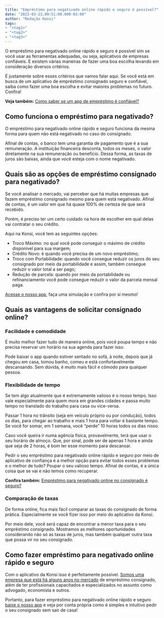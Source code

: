 ```yaml
---
title: "Empréstimo para negativado online rápido e seguro é possível?"
date: "2023-03-23,09:51:00.000-03:00"
author: "Redação Konsi"
tags:
- "<tag1>"
- "<tag2>"
- "<tag3>"
---
```


<p>O empréstimo para negativado online rápido e seguro é possível sim se você usar as ferramentas adequadas, ou seja, aplicativos de empresas confiáveis. E existem várias maneiras de fazer uma boa escolha levando em consideração diversos critérios.</p><p>É justamente sobre esses critérios que vamos falar aqui. Se você está em busca de um aplicativo de empréstimo consignado seguro e confiável, saiba como fazer uma boa escolha e evitar maiores problemas no futuro. Confira!</p><p><strong>Veja também:</strong> <a href="https://www.konsi.com.br/postagens/como-saber-se-um-app-de-emprestimo-e-confiavel-confira">Como saber se um app de empréstimo é confiável?</a></p><h2 id="como-funciona-o-empr%C3%A9stimo-para-negativado">Como funciona o empréstimo para negativado?</h2><p>O empréstimo para negativado online rápido e seguro funciona da mesma forma para quem não está negativado no caso do consignado.</p><p>Afinal de contas, o banco tem uma garantia de pagamento que é a sua remuneração. A instituição financeira desconta, todos os meses, o valor diretamente na sua remuneração ou benefício. Dessa forma, as taxas de juros são baixas, ainda que você esteja com o nome negativado.</p><h2 id="quais-s%C3%A3o-as-op%C3%A7%C3%B5es-de-empr%C3%A9stimo-consignado-para-negativado">Quais são as opções de empréstimo consignado para negativado?</h2><p>Se você analisar o mercado, vai perceber que há muitas empresas que fazem empréstimo consignado mesmo para quem está negativado. Afinal de contas, é um valor em que há quase 100% de certeza de que será recebido.</p><p>Porém, é preciso ter um certo cuidado na hora de escolher em qual delas vai contratar o seu crédito.</p><p>Aqui na Konsi, você tem as seguintes opções:</p><ul><li>Troco Máximo: no qual você pode conseguir o máximo de crédito disponível para sua margem;</li><li>Crédito Novo: é quando você precisa de um novo empréstimo;</li><li>Troco com Portabilidade: quando você consegue reduzir os juros do seu consignado por meio da portabilidade e assim, também consegue reduzir o valor total a ser pago;</li><li>Redução de parcela: quando por meio da portabilidade ou refinanciamento você pode consegue reduzir o valor da parcela mensal paga.</li></ul><p><a href="https://q2kj.adj.st/?adj_t=1075aqga&amp;adj_campaign=site&amp;adj_adgroup=blog&amp;adj_creative=emprestimo-para-negativado-online-rapido-e-seguro-e-possivel">Acesse o nosso app</a>, faça uma simulação e confira por si mesmo!</p><h2 id="quais-as-vantagens-de-solicitar-consignado-online">Quais as vantagens de solicitar consignado online?</h2><h3 id="facilidade-e-comodidade">Facilidade e comodidade</h3><p>É muito melhor fazer tudo de maneira online, pois você poupa tempo e não precisa reservar um horário na sua agenda para fazer isso.</p><p>Pode baixar o app quando estiver sentado no sofá, à noite, depois que já chegou em casa, tomou banho, comeu e está confortavelmente descansando. Sem dúvida, é muito mais fácil e cômodo para qualquer pessoa.</p><h3 id="flexibilidade-de-tempo">Flexibilidade de tempo</h3><p>Se tem algo atualmente que é extremamente valioso é o nosso tempo. Isso vale especialmente para quem mora em grandes cidades e passa muito tempo no translado do trabalho para casa ou vice-versa.</p><p>Passar 1 hora no trânsito (seja em veículo próprio ou por condução), todos os dias, para chegar ao trabalho e mais 1 hora para voltar é bastante tempo. Se você for somar, em 1 semana, você “perde” 10 horas todos os dias nisso.</p><p>Caso você queira ir numa agência física, provavelmente, terá que usar o seu horário de almoço. Que, por sinal, pode ser de apenas 1 hora e ainda que seja de 2 horas, é bom ter esse momento para descansar.</p><p>Pedir o seu empréstimo para negativado online rápido e seguro por meio de aplicativo de confiança é a melhor opção para evitar todos esses problemas e o melhor de tudo? Poupar o seu valioso tempo. Afinal de contas, é a única coisa que se vai e não temos como recuperar.</p><p><strong>Confira também:</strong> <a href="https://www.konsi.com.br/postagens/emprestimo-para-negativado-online">Empréstimo para negativado online no consignado é seguro?</a></p><h3 id="compara%C3%A7%C3%A3o-de-taxas">Comparação de taxas</h3><p>De forma online, fica mais fácil comparar as taxas do consignado de forma prática. Especialmente se você fizer isso por meio do aplicativo da Konsi.</p><p>Por meio dele, você será capaz de encontrar a menor taxa para o seu empréstimo consignado. Mostramos as melhores oportunidades considerando não só as taxas de juros, mas também qualquer outra taxa que possa vir no seu consignado.</p><h2 id="como-fazer-empr%C3%A9stimo-para-negativado-online-r%C3%A1pido-e-seguro">Como fazer empréstimo para negativado online rápido e seguro</h2><p>Com o aplicativo da Konsi isso é perfeitamente possível. <a href="https://www.konsi.com.br/postagens/konsi-e-confiavel-saiba-mais-sobre-nos">Somos uma empresa que está há alguns anos no mercado</a> de empréstimo consignado, além de ter profissionais capacitados e especializados no assunto como advogado, economista e outros.</p><p>Portanto, para fazer empréstimo para negativado online rápido e seguro <a href="https://q2kj.adj.st/?adj_t=1075aqga&amp;adj_campaign=site&amp;adj_adgroup=blog&amp;adj_creative=emprestimo-para-negativado-online-rapido-e-seguro-e-possivel">baixe o nosso app</a> e veja por conta própria como é simples e intuitivo pedir o seu consignado sem sair de casa!<br><br><br><br><br></p>
